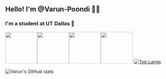 ## Hello! I'm @Varun-Poondi 🕺🏽
### I'm a student at UT Dallas 🌌

<img src="https://cdn.jsdelivr.net/npm/programming-languages-logos/src/cpp/cpp.png" height="100"><img src="https://cdn.jsdelivr.net/npm/programming-languages-logos/src/java/java.png" height="100"><img src="https://cdn.jsdelivr.net/npm/programming-languages-logos/src/python/python.png" height="100"><img src="https://cdn.jsdelivr.net/npm/programming-languages-logos/src/swift/swift.png" height="100">
[![Top Langs](https://github-readme-stats.vercel.app/api/top-langs/?username=anuraghazra&layout=compact)](https://github.com/anuraghazra/github-readme-stats)

![Varun's GitHub stats](https://github-readme-stats.vercel.app/api?username=Varun-Poondi&show_icons=true&theme=radical)
<!--[![Top Langs](https://github-readme-stats.vercel.app/api/top-langs/?username=Varun-Poondi)](https://github.com/Varun-Poondi/github-readme-stats)--->




<!---
Varun-Poondi/Varun-Poondi is a ✨ special ✨ repository because its `README.md` (this file) appears on your GitHub profile.
You can click the Preview link to take a look at your changes.
--->
